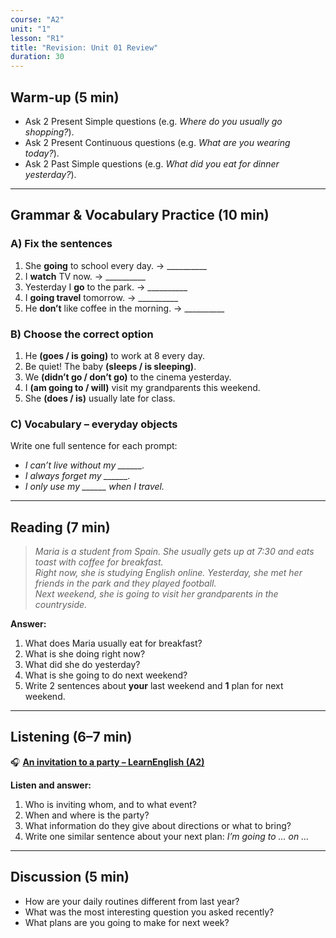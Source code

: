 ```yaml
---
course: "A2"
unit: "1"
lesson: "R1"
title: "Revision: Unit 01 Review"
duration: 30
---
```


## Warm-up (5 min)
- Ask 2 Present Simple questions (e.g. *Where do you usually go shopping?*).
- Ask 2 Present Continuous questions (e.g. *What are you wearing today?*).
- Ask 2 Past Simple questions (e.g. *What did you eat for dinner yesterday?*).

---

## Grammar & Vocabulary Practice (10 min)

### A) Fix the sentences
1) She **going** to school every day. → __________  
2) I **watch** TV now. → __________  
3) Yesterday I **go** to the park. → __________  
4) I **going travel** tomorrow. → __________  
5) He **don’t** like coffee in the morning. → __________

### B) Choose the correct option
1) He **(goes / is going)** to work at 8 every day.  
2) Be quiet! The baby **(sleeps / is sleeping)**.  
3) We **(didn’t go / don’t go)** to the cinema yesterday.  
4) I **(am going to / will)** visit my grandparents this weekend.  
5) She **(does / is)** usually late for class.

### C) Vocabulary – everyday objects
Write one full sentence for each prompt:
- *I can’t live without my ______.*  
- *I always forget my ______.*  
- *I only use my ______ when I travel.*

---

## Reading (7 min)

> *Maria is a student from Spain. She usually gets up at 7:30 and eats toast with coffee for breakfast.  
> Right now, she is studying English online. Yesterday, she met her friends in the park and they played football.  
> Next weekend, she is going to visit her grandparents in the countryside.*

**Answer:**
1) What does Maria usually eat for breakfast?  
2) What is she doing right now?  
3) What did she do yesterday?  
4) What is she going to do next weekend?  
5) Write 2 sentences about **your** last weekend and **1** plan for next weekend.

---

## Listening (6–7 min)

🎧 **[An invitation to a party – LearnEnglish (A2)](https://learnenglish.britishcouncil.org/skills/listening/a2-listening/invitation-party)**

**Listen and answer:**
1) Who is inviting whom, and to what event?  
2) When and where is the party?  
3) What information do they give about directions or what to bring?  
4) Write one similar sentence about your next plan: *I’m going to … on …*

---

## Discussion (5 min)
- How are your daily routines different from last year?  
- What was the most interesting question you asked recently?  
- What plans are you going to make for next week?

